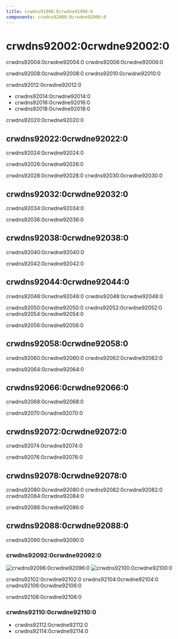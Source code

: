 ```yaml
---
title: crwdns91998:0crwdne91998:0
components: crwdns92000:0crwdne92000:0
---
```


# crwdns92002:0crwdne92002:0

<p class="description">crwdns92004:0crwdne92004:0 crwdns92006:0crwdne92006:0</p>

crwdns92008:0crwdne92008:0 crwdns92010:0crwdne92010:0

crwdns92012:0crwdne92012:0

- crwdns92014:0crwdne92014:0
- crwdns92016:0crwdne92016:0
- crwdns92018:0crwdne92018:0

crwdns92020:0crwdne92020:0

## crwdns92022:0crwdne92022:0

crwdns92024:0crwdne92024:0

crwdns92026:0crwdne92026:0

crwdns92028:0crwdne92028:0 crwdns92030:0crwdne92030:0

## crwdns92032:0crwdne92032:0

crwdns92034:0crwdne92034:0

crwdns92036:0crwdne92036:0

## crwdns92038:0crwdne92038:0

crwdns92040:0crwdne92040:0

crwdns92042:0crwdne92042:0

## crwdns92044:0crwdne92044:0

crwdns92046:0crwdne92046:0 crwdns92048:0crwdne92048:0

crwdns92050:0crwdne92050:0 crwdns92052:0crwdne92052:0 crwdns92054:0crwdne92054:0

crwdns92056:0crwdne92056:0

## crwdns92058:0crwdne92058:0

crwdns92060:0crwdne92060:0 crwdns92062:0crwdne92062:0

crwdns92064:0crwdne92064:0

## crwdns92066:0crwdne92066:0

crwdns92068:0crwdne92068:0

crwdns92070:0crwdne92070:0

## crwdns92072:0crwdne92072:0

crwdns92074:0crwdne92074:0

crwdns92076:0crwdne92076:0

## crwdns92078:0crwdne92078:0

crwdns92080:0crwdne92080:0 crwdns92082:0crwdne92082:0 crwdns92084:0crwdne92084:0

crwdns92086:0crwdne92086:0

## crwdns92088:0crwdne92088:0

crwdns92090:0crwdne92090:0

### crwdns92092:0crwdne92092:0

![crwdns92096:0crwdne92096:0](crwdns92094:0crwdne92094:0) ![crwdns92100:0crwdne92100:0](crwdns92098:0crwdne92098:0)

crwdns92102:0crwdne92102:0 crwdns92104:0crwdne92104:0 crwdns92106:0crwdne92106:0

crwdns92108:0crwdne92108:0

### crwdns92110:0crwdne92110:0

- crwdns92112:0crwdne92112:0
- crwdns92114:0crwdne92114:0